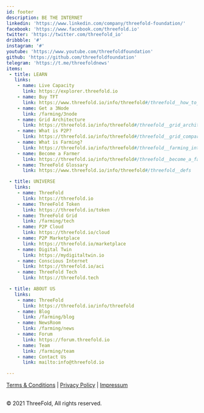 ```yaml
---
id: footer
description: BE THE INTERNET
linkedin: 'https://www.linkedin.com/company/threefold-foundation/'
facebook: 'https://www.facebook.com/threefold.io'
twitter: 'https://twitter.com/threefold_io'
dribbble: '#'
instagram: '#'
youtube: 'https://www.youtube.com/threefoldfoundation'
github: 'https://github.com/threefoldfoundation'
telegram: 'https://t.me/threefoldnews'
items:
 - title: LEARN
   links:
    - name: Live Capacity
      link: https://explorer.threefold.io
    - name: Buy TFT
      link: https://www.threefold.io/info/threefold#/threefold__how_to_buy_and_sell
    - name: Get a 3Node
      link: /farming/3node
    - name: Grid Architecture
      link: https://threefold.io/info/threefold#/threefold__grid_architecture
    - name: What is P2P?
      link: https://threefold.io/info/threefold#/threefold__grid_compare
    - name: What is Farming?
      link: https://threefold.io/info/threefold#/threefold__farming_intro
    - name: Become a Farmer
      link: https://threefold.io/info/threefold#/threefold__become_a_farmer
    - name: ThreeFold Glossary
      link: https://www.threefold.io/info/threefold#/threefold__defs

 - title: UNIVERSE
   links:
    - name: ThreeFold
      link: https://threefold.io
    - name: ThreeFold Token
      link: https://threefold.io/token
    - name: ThreeFold Grid
      link: /farming/tech
    - name: P2P Cloud
      link: https://threefold.io/cloud
    - name: P2P Marketplace
      link: https://threefold.io/marketplace
    - name: Digital Twin
      link: https://mydigitaltwin.io
    - name: Conscious Internet
      link: https://threefold.io/aci
    - name: ThreeFold Tech
      link: https://threefold.tech

 - title: ABOUT US
   links:
    - name: ThreeFold
      link: https://threefold.io/info/threefold
    - name: Blog
      link: /farming/blog
    - name: NewsRoom
      link: /farming/news
    - name: Forum
      link: https://forum.threefold.io
    - name: Team
      link: /farming/team
    - name: Contact Us
      link: mailto:info@threefold.io

---
```


[Terms & Conditions](https://threefold.io/info/legal#/legal__terms_conditions_websites) | [Privacy Policy](https://threefold.io/info/legal#/legal__privacypolicy) | [Impressum]()

<br/>
&#xA9; 2021 ThreeFold, All rights reserved.